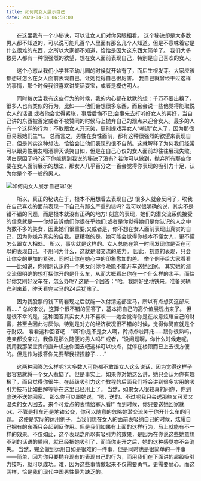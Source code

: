 ```yaml
---
title: 如何向女人展示自己
date: 2020-04-14 06:58:00
---
```




　　在这里我有一个小秘诀，可以让女人们对你另眼相看。 这个秘诀却是大多数男人都不知道的，可以说可能几百个人里面有那么几个人知道。但是不意味着它是什么很难的东西，之所以大家都不知道，恰恰是因为这东西太简单了。 我们大多数男人都有一种很强烈的欲望，想在女人面前表现自己，特别是自己喜欢的女人。

　　这个心态从我们小学甚至幼儿园的时候就开始有了，而后生根发芽。大家应该都想过怎么在女人面前表现自己，让她觉得自己很厉害。 我自己就曾经干过这样的事情，那个时候我很喜欢讲笑话耍宝，或者是模仿明人。

　　同时每次当我有这些行为的时候，我的内心都在默默的想：千万不要出糗了。很多人也有类似的行为，比如——他们会想很多东西，而且会说一些他觉得能取悦女人的话语;或者他会觉得紧张，事后后悔不已;会事先去打听好女人的喜好，当自己讲的东西被否定或者不被赞同的时候马上抛弃自己的观点来迎合女人。最多的人有一个这样的行为：不敢跟女人开玩笑，更别提戏弄女人“嘲讽”女人了，因为那很容易惹她们生气。 总而言之，男性在女性面前，都有这种很强烈的欲望来表现自己，但是其实这种想法，恰恰会让他们表现的很不自然。这就解释了为何我们经常可以跟男性朋友喝酒聊天谈笑自如，但是在自己心仪的女人面前却往往展现失败。 明白原因了吗?这下你能猜到我说的秘诀了没有? 若你可以做到，抛弃所有那些你要在女人面前展示的想法，那女人几乎百分之一百会觉得你表现的吸引力十足，认为你是个不一般的男人。

![如何向女人展示自己第1张](/img/0b144443226f80e447ec489ca7e57116.jpg)

　　所以，真正的秘诀在于，根本不用想着去表现自己! 很多人就会反问了，唉我在自己喜欢的面前表现一下自己有那么严重的错吗? 我可以很明确的说，其实不是错不错的问题，而是根本就没有正确的地方! 刻意的表现，她们的潜交流系统接受的信息就是——你想告诉她们你很在乎她们;或者是你觉得她们是你认识的人之中为数不多的美女，因此她们很重要;又或者是，你不想在女人面前表现出真实的自己，因为你嫌弃真实的自我。更糟糕的是，她可能会觉得你根本不懂女人，更不懂怎么跟女人相处。 所以，事实就是这样的。女人总能在第一时间发现你是否在可以的表现自己，不用问为什么，这就是潜交流的威力。 因此，刻意的表现，只会让你变的更加的紧张，同时让你在她心中的印象愈加的差。 举个例子给大家看看——比如说，你刚刚认识的一个美女问你今晚能不能开车送她回家。 其实她的潜交流很明确的想打探你开的是什么车，从而大概看出你在一个什么样的水平。而恰好你又刚好没车在，怎么办呢? 这是一个回答：“哈，我刚好坐地铁来。准备买辆宾利来着，昨天看完宝马的Z4后犹豫了。

　　因为我股票的钱下周套现之后就能一次付清这部宝马，所以有点想买这部来着…..” 总的来说，这算个很不错的回答了，基本把自己的高价值展现出来了。 但是很不幸的是，这种回答其实女人并不喜欢——她会觉得你是在故意炫耀自己的财富，甚至会因此讨厌你，特别是对方的经济状况很不错的时候，觉得你简直就是个守财奴。 看看这种回答吧：“啊?你是不是女人啊，矜持点啦拜托……跟你很熟吗，连亲都没亲过。我像是那么随便的男人吗!“ 或者，“没问题啊，你什么时候走呢，我用我那架宝贵的直升机送你回去吧这样可以快点，就停在楼顶而已上去很方便的。但是作为报答你先要帮我捏捏脖子……”

　　这两种回答怎么样呢?大多数人可能都不敢跟女人这么说话，因为觉得这样子很容易就将一个女人惹恼了。但是事实上，如果你对她这么讲，她只会认为你有趣极了，而且觉得你很牛。在超级吸引力这个教程的后面我们将会讲到很多实用的吸引力技巧比如曲解等等在这里已经用上了。 当然，如果女人很较真的问你，你到底送不送她回家。 那么你可以跟她说，“嗯，送的。不过呢我只会送那些又可爱又温柔的女人回去。来个可爱点的表情给寡人看!” 而到时候，你只要送她回家就ok，不管是打车还是地铁公交，你可以随意的忽略她潜交流关于你开什么车的问题。 这便是实际的运用例子，当我们想在女人的面前表吸纳自己的时候，炫耀自己拥有的东西只会起到反作用。但是我们如果有上面的这样行为，马上就能有不一样的效果。不仅如此，这个表现之所以有吸引力的效果，是因为在你说这些她意想不到的话语的瞬间，就已经把她吸引了，而当你走开之后，她的这种感觉亦不会消失。 当然，完全做到运用自如是很难的一件事，但是同时也是很简单的一件事——简单，因为你只要抛弃现有的表现自己的行为，而用我们在下面讲的超级吸引力技巧，就可以成功。难，因为这些事情做起来不仅需要勇气，更需要耐心。而这两样，恰是我们现代中国男性最为缺乏的。
